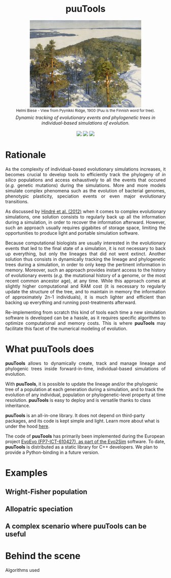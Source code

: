 <h1 align="center">puuTools</h1>
<p align="center">
<kbd>
<img src="pic.jpg" width=350>
</kbd>
<br/>
<sup>Helmi Biese - View from Pyynikki Ridge, 1900 (Puu is the Finnish word for tree).</sup>
<br/>
<em>Dynamic tracking of evolutionary events and phylogenetic trees in individual-based simulations of evolution.</em>
<br/><br/>
<a href="https://github.com/charlesrocabert/Evo2Sim/releases/latest"><img src="https://img.shields.io/badge/version- 1.1.0-green.svg" /></a>&nbsp;<a href="https://github.com/charlesrocabert/Evo2Sim/releases/latest"><img src="https://img.shields.io/badge/build-passing-green.svg" /></a>&nbsp;<a href="https://www.gnu.org/licenses/gpl-3.0"><img src="https://img.shields.io/badge/license-GPL v3-blue.svg" /></a>
</p>

# Rationale

<p align="justify">
As the complexity of individual-based evolutionary simulations increases, it becomes crucial to develop tools to efficiently track the phylogeny of <em>in silico</em> populations and access exhaustively to all the events that occured (<em>e.g.</em> genetic mutations) during the simulations.
More and more models simulate complex phenomena such as the evolution of bacterial genomes, phenotypic plasticity, speciation events or even major evolutionary transitions.
</p>

<p align="justify">
As discussed by <a href="https://www.nature.com/articles/nrmicro2750">Hindré et al. (2012)</a> when it comes to complex evolutionary simulations, one solution consists to regularly back up all the information during a simulation, in order to recover the information afterward. However, such an approach usually requires gigabites of storage space, limiting the opportunities to produce light and portable simulation software.
</p>

<p align="justify">
Because computational biologists are usually interested in the evolutionary events that led to the final state of a simulation, it is not necessary to back up everything, but only the lineages that did not went extinct. Another solution thus consists in dynamically tracking the lineage and phylogenetic trees during a simulation, in order to only keep the pertinent information in memory. Moreover, such an approach provides instant access to the history of evolutionary events (<em>e.g.</em> the mutational history of a genome, or the most recent common ancestor age), at any time.
While this approach comes at slightly higher computational and RAM cost (it is necessary to regularly update the structure of the tree, and to maintain in memory the information of approximately 2n-1 individuals), it is much lighter and efficient than backing up everything and running post-treatments afterward.
</p>

<p align="justify">
Re-implementing from scratch this kind of tools each time a new simulation software is developed can be a hassle, as it requires specific algorithms to optimize computational and memory costs. This is where <strong>puuTools</strong> may facilitate this facet of the numerical modeling of evolution.
</p>

# What puuTools does

<p align="justify">
<strong>puuTools</strong> allows to dynamically create, track and manage lineage and phylogenic trees inside forward-in-time, individual-based simulations of evolution.

With <strong>puuTools</strong>, it is possible to update the lineage and/or the phylogenic tree of a population at each generation during a simulation, and to track the evolution of any individual, population or phylogenetic-level property at time resolution. <strong>puuTools</strong> is easy to deploy and is versatile thanks to class inheritance.

<strong>puuTools</strong> is an all-in-one library. It does not depend on third-party packages, and its code is kept simple and light. Learn more about what is under the hood [here](#behind_the_scene).
  
The code of <strong>puuTools</strong> has primarily been implemented during the European project <a href="http://www.evoevo.eu/">EvoEvo</em> (FP7-ICT-610427), as part of the <a href="https://github.com/charlesrocabert/Evo2Sim">Evo2Sim</a> software.
To date, <strong>puuTools</strong> is distributed as a static library for C++ developers. We plan to provide a Python-binding in a future version.
</p>

# Examples

## Wright-Fisher population

<p align="justify">
  
</p>

## Allopatric speciation

<p align="justify">
  
</p>

## A complex scenario where puuTools can be useful

# Behind the scene

Algorithms used
